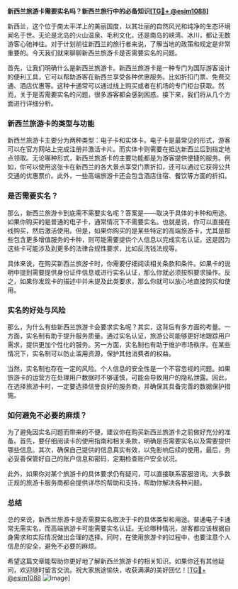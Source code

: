 **新西兰旅游卡需要实名吗？新西兰旅行中的必备知识[[TG💪+ @esim1088](https://t.me/s/esim1088)]**

新西兰，这个位于南太平洋上的美丽国度，以其壮丽的自然风光和纯净的生态环境闻名于世。无论是北岛的火山温泉、毛利文化，还是南岛的峡湾、冰川，都让无数游客心驰神往。对于计划前往新西兰的旅行者来说，了解当地的政策和规定是非常重要的。今天我们就来聊聊新西兰旅游卡是否需要实名的问题。

首先，让我们明确什么是新西兰旅游卡。新西兰旅游卡是一种专门为国际游客设计的便利工具，它可以帮助游客在新西兰享受各种优惠服务。比如折扣门票、免费交通、酒店优惠等。这种卡通常可以通过线上购买或者在机场的专门柜台获取。然而，关于是否需要实名的问题，很多游客都会感到困惑。接下来，我们将从几个方面进行详细分析。

### 新西兰旅游卡的类型与功能

新西兰旅游卡主要分为两种类型：电子卡和实体卡。电子卡是最常见的形式，游客可以在官方网站上完成注册并激活卡片。而实体卡则需要在抵达新西兰后到指定地点领取。无论哪种形式，新西兰旅游卡的主要功能都是为游客提供便捷的服务。例如，你可以使用这张卡在新西兰的各大景点享受门票折扣，还可以通过它获得公共交通的优惠票价。此外，一些高端旅游卡还会包含酒店住宿、餐饮等方面的折扣。

### 是否需要实名？

那么，新西兰旅游卡到底需不需要实名呢？答案是——取决于具体的卡种和用途。如果你购买的是普通的电子卡，通常情况下不需要实名。也就是说，你可以直接在线购买，然后激活使用。但是，如果你购买的是某些特定的高端旅游卡，尤其是那些包含更多增值服务的卡种，则可能需要提供个人信息以完成实名认证。这是因为这些卡可能涉及到更多的法律合规性要求，比如反洗钱法规等。

具体来说，在购买新西兰旅游卡时，你需要仔细阅读相关条款和条件。如果卡的说明中提到需要提供身份证件信息或进行实名认证，那么你就必须按照要求操作。反之，如果你发现卡的描述中并未提及此类要求，那么你就可以放心地直接购买和使用。

### 实名的好处与风险

那么，为什么有些新西兰旅游卡会要求实名呢？其实，这背后有多方面的考量。一方面，实名制有助于提升服务质量。通过实名认证，旅游公司能够更好地跟踪用户需求，提供更加个性化的服务。另一方面，实名制也有助于维护市场秩序。在某些情况下，实名制可以防止滥用资源，保护其他消费者的权益。

当然，实名制也存在一定的风险。个人信息的安全性是一个不容忽视的问题。如果旅游卡的运营方在处理用户数据时不够谨慎，可能会导致用户的隐私泄露。因此，在选择旅游卡时，一定要选择信誉良好的服务商，并确保其具备完善的数据保护措施。

### 如何避免不必要的麻烦？

为了避免因实名问题而带来的不便，建议你在购买新西兰旅游卡之前做好充分的准备。首先，要仔细阅读卡的使用指南和相关条款，明确是否需要实名以及需要提供哪些信息。其次，确保自己提供的信息真实有效，以免影响后续的使用。最后，务必妥善保管好自己的账户信息和密码，定期检查账户安全状况。

此外，如果你对某个旅游卡的具体要求仍有疑问，可以直接联系客服咨询。大多数正规的旅游卡服务商都会提供详尽的帮助和支持，帮助你解决各种问题。

### 总结

总的来说，新西兰旅游卡是否需要实名取决于卡的具体类型和用途。普通电子卡通常无需实名，而高端旅游卡可能需要实名认证。无论哪种情况，游客都应该根据自身需求和实际情况做出合理的选择。同时，在使用旅游卡的过程中，也要注意个人信息的安全，避免不必要的麻烦。

希望这篇文章能帮助你更好地了解新西兰旅游卡的相关知识。如果你还有其他疑问，欢迎随时留言交流。祝大家旅途愉快，收获满满的美好回忆！[[TG💪+ @esim1088](https://t.me/s/esim1088) ![Image](https://i.postimg.cc/4NQfJmqS/Snipaste-2025-05-13-00-14-12.png)]